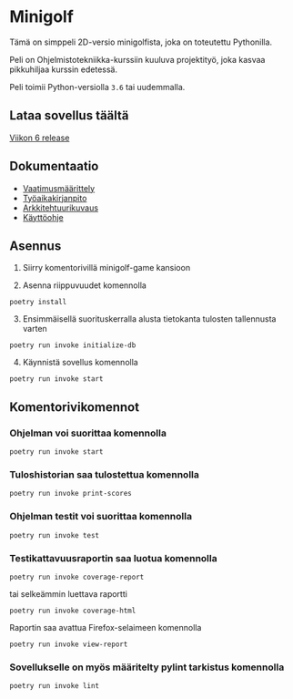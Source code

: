 # Minigolf

Tämä on simppeli 2D-versio minigolfista, joka on toteutettu Pythonilla.

Peli on Ohjelmistotekniikka-kurssiin kuuluva projektityö, joka kasvaa pikkuhiljaa kurssin edetessä.

Peli toimii Python-versiolla `3.6` tai uudemmalla.

## Lataa sovellus täältä

[Viikon 6 release](https://github.com/makeri89/Ohjelmistotekniikka/releases/tag/viikko6)

## Dokumentaatio

- [Vaatimusmäärittely](vaatimusmaarittely)
- [Työaikakirjanpito](tyoaikakirjanpito)
- [Arkkitehtuurikuvaus](arkkitehtuuri)
- [Käyttöohje](kayttoohje)

## Asennus

1. Siirry komentorivillä minigolf-game kansioon

2. Asenna riippuvuudet komennolla

```
poetry install
```

3. Ensimmäisellä suorituskerralla alusta tietokanta tulosten tallennusta varten

```
poetry run invoke initialize-db
```

4. Käynnistä sovellus komennolla

```
poetry run invoke start
```

## Komentorivikomennot

### Ohjelman voi suorittaa komennolla

```
poetry run invoke start
```

### Tuloshistorian saa tulostettua komennolla

```
poetry run invoke print-scores
```

### Ohjelman testit voi suorittaa komennolla

```
poetry run invoke test
```

### Testikattavuusraportin saa luotua komennolla

```
poetry run invoke coverage-report
```

tai selkeämmin luettava raportti

```
poetry run invoke coverage-html
```

Raportin saa avattua Firefox-selaimeen komennolla

```
poetry run invoke view-report
```

### Sovellukselle on myös määritelty pylint tarkistus komennolla

```
poetry run invoke lint
```
